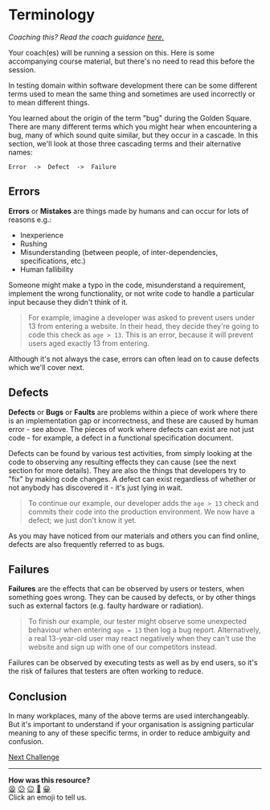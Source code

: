 # Terminology

_Coaching this? Read the coach guidance
[here.](https://github.com/makersacademy/slug/blob/main/materials/universe/quality_engineering/intro_to_testing/phase3/workshops/terminology.x.md)_

Your coach(es) will be running a session on this. Here is some accompanying
course material, but there's no need to read this before the session.

In testing domain within software development there can be some different terms
used to mean the same thing and sometimes are used incorrectly or to mean
different things.

You learned about the origin of the term "bug" during the Golden Square. There
are many different terms which you might hear when encountering a bug, many of
which sound quite similar, but they occur in a cascade. In this section, we'll
look at those three cascading terms and their alternative names:

    Error  ->  Defect  ->  Failure

## Errors

**Errors** or **Mistakes** are things made by humans and can occur for lots of
reasons e.g.:

* Inexperience
* Rushing
* Misunderstanding (between people, of inter-dependencies, specifications, etc.)
* Human fallibility

Someone might make a typo in the code, misunderstand a requirement, implement
the wrong functionality, or not write code to handle a particular input because
they didn't think of it.

> For example, imagine a developer was asked to prevent users under 13 from
> entering a website. In their head, they decide they're going to code this
> check as `age > 13`. This is an error, because it will prevent users aged
> exactly 13 from entering.

Although it's not always the case, errors can often lead on to cause defects
which we'll cover next.

## Defects

**Defects** or **Bugs** or **Faults** are problems within a piece of work where
there is an implementation gap or incorrectness, and these are caused by human
error - see above. The pieces of work where defects can exist are not just 
code - for example, a defect in a functional specification document.

Defects can be found by various test activities, from simply looking at the code
to observing any resulting effects they can cause (see the next section for more
details). They are also the things that developers try to "fix" by making code
changes. A defect can exist regardless of whether or not anybody has discovered
it - it's just lying in wait.

> To continue our example, our developer adds the `age > 13` check and commits
> their code into the production environment. We now have a defect; we just
> don't know it yet.

As you may have noticed from our materials and others you can find online,
defects are also frequently referred to as bugs.

## Failures

**Failures** are the effects that can be observed by users or testers, when
something goes wrong. They can be caused by defects, or by other things such as
external factors (e.g. faulty hardware or radiation).

> To finish our example, our tester might observe some unexpected behaviour when
> entering `age = 13` then log a bug report. Alternatively, a real 13-year-old
> user may react negatively when they can't use the website and sign up with one
> of our competitors instead.

Failures can be observed by executing tests as well as by end users, so it's the
risk of failures that testers are often working to reduce.

## Conclusion

In many workplaces, many of the above terms are used interchangeably. But it's
important to understand if your organisation is assigning particular meaning to
any of these specific terms, in order to reduce ambiguity and confusion.

[Next Challenge](03_bug_reporting.md)

<!-- BEGIN GENERATED SECTION DO NOT EDIT -->

---

**How was this resource?**  
[😫](https://airtable.com/shrUJ3t7KLMqVRFKR?prefill_Repository=makersacademy%2Fintro-to-testing&prefill_File=phase3%2F02_terminology.md&prefill_Sentiment=😫) [😕](https://airtable.com/shrUJ3t7KLMqVRFKR?prefill_Repository=makersacademy%2Fintro-to-testing&prefill_File=phase3%2F02_terminology.md&prefill_Sentiment=😕) [😐](https://airtable.com/shrUJ3t7KLMqVRFKR?prefill_Repository=makersacademy%2Fintro-to-testing&prefill_File=phase3%2F02_terminology.md&prefill_Sentiment=😐) [🙂](https://airtable.com/shrUJ3t7KLMqVRFKR?prefill_Repository=makersacademy%2Fintro-to-testing&prefill_File=phase3%2F02_terminology.md&prefill_Sentiment=🙂) [😀](https://airtable.com/shrUJ3t7KLMqVRFKR?prefill_Repository=makersacademy%2Fintro-to-testing&prefill_File=phase3%2F02_terminology.md&prefill_Sentiment=😀)  
Click an emoji to tell us.

<!-- END GENERATED SECTION DO NOT EDIT -->
